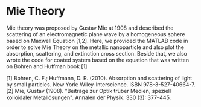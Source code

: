 # Mie Theory

Mie theory was proposed by Gustav Mie at 1908 and described the scattering of an electromagnetic plane wave by a homogeneous sphere based on Maxwell Equation [1,2]. Here, we provided the MATLAB code in order to solve Mie Theory on the metallic nanoparticle and also plot the absorption, scattering, and extinction cross section. Beside that, we also wrote the code for coated system based on the equation that was written on Bohren and Huffman book [1] 


[1] Bohren, C. F.; Huffmann, D. R. (2010). Absorption and scattering of light by small particles. New York: Wiley-Interscience. ISBN 978-3-527-40664-7.
[2] Mie, Gustav (1908). "Beiträge zur Optik trüber Medien, speziell kolloidaler Metallösungen". Annalen der Physik. 330 (3): 377–445.
